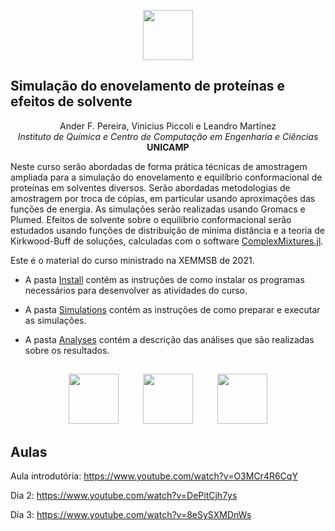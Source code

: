 
<p align=center>
<img height=80px src=https://user-images.githubusercontent.com/31046348/119070765-03e28100-b9bf-11eb-99f4-0a3c3fec2f15.png>
</p>



## Simulação do enovelamento de proteínas e efeitos de solvente

<p align=center>
  Ander F. Pereira, Vinicius Piccoli e Leandro Martínez<br>
  <i>Instituto de Química e Centro de Computação em Engenharia e Ciências</i><br>
  <b>UNICAMP</b>
</p>


Neste curso serão abordadas de forma prática técnicas de amostragem ampliada para a simulação
do enovelamento e equilíbrio conformacional de proteínas em solventes diversos. Serão abordadas
metodologias de amostragem por troca de cópias, em particular usando aproximações das funções de
energia. As simulações serão realizadas usando Gromacs e Plumed. Efeitos de solvente sobre o equilíbrio
conformacional serão estudados usando funções de
distribuição de mínima distância e a teoria de Kirkwood-Buff de soluções, calculadas com o software
[ComplexMixtures.jl](https://m3g.iqm.unicamp.br/ComplexMixtures).

Este é o material do curso ministrado na XEMMSB de 2021.  

- A pasta [Install](https://github.com/m3g/XEMMSB2021/tree/main/Install) contém as instruções de como instalar os programas necessários para desenvolver as atividades do curso.

- A pasta [Simulations](https://github.com/m3g/XEMMSB2021/tree/main/Simulations) contém as instruções de como preparar e executar as simulações. 

- A pasta [Analyses](https://github.com/m3g/XEMMSB2021/tree/main/Analyses) contém a descrição das análises que são realizadas sobre os resultados.

##
<p align=center>
<img height=80px src=https://user-images.githubusercontent.com/31046348/119070689-e0b7d180-b9be-11eb-8da8-ce2fb70b6c9a.png>
&nbsp;&nbsp;&nbsp;&nbsp;&nbsp;&nbsp;&nbsp;&nbsp;
<img height=80px src=https://user-images.githubusercontent.com/31046348/119070703-e6151c00-b9be-11eb-9dae-23e5ffd4aefa.png>
&nbsp;&nbsp;&nbsp;&nbsp;&nbsp;&nbsp;&nbsp;&nbsp;
<img height=80px src=https://user-images.githubusercontent.com/31046348/119070710-e9a8a300-b9be-11eb-9528-445cd28df6f3.png>
</p>

## Aulas

Aula introdutória: https://www.youtube.com/watch?v=O3MCr4R6CqY

Dia 2: https://www.youtube.com/watch?v=DePitCjh7ys

Dia 3: https://www.youtube.com/watch?v=8eSySXMDnWs


